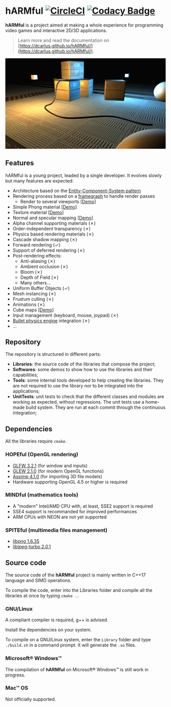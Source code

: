 # hARMful [![CircleCI](https://circleci.com/gh/dcarlus/hARMful.svg?style=svg)](https://circleci.com/gh/dcarlus/hARMful) [![Codacy Badge](https://api.codacy.com/project/badge/Grade/5690dc89003b44f6b12456ca512a793d)](https://www.codacy.com/app/dcarlus/hARMful?utm_source=github.com&amp;utm_medium=referral&amp;utm_content=dcarlus/hARMful&amp;utm_campaign=Badge_Grade)
**hARMful** is a project aimed at making a whole experience for programming video games and interactive 2D/3D applications.

> Learn more and read the documentation on [https://dcarlus.github.io/hARMful/](https://dcarlus.github.io/hARMful/).

![hARMful screenshot](./docs/images/hARMful.jpg)

## Features
hARMful is a young project, leaded by a single developer. It evolves slowly but many features are expected:
- Architecture based on the [Entity-Component-System pattern](https://en.wikipedia.org/wiki/Entity_component_system)
- Rendering process based on a [framegraph](https://www.ea.com/frostbite/news/framegraph-extensible-rendering-architecture-in-frostbite) to handle render passes
    - Render to several viewports [[Demo](https://www.youtube.com/watch?v=6DtnK6dwXX4)]
- Simple Phong material [[Demo](https://www.youtube.com/watch?v=12xEEnEk020)]
- Texture material [[Demo](https://www.youtube.com/watch?v=cw8zRw-JgJs)]
- Normal and specular mapping [[Demo](https://www.youtube.com/watch?v=lG_GHQbIHv0)]
- Alpha channel supporting materials (✗)
- Order-independent transparency (✗)
- Physics based rendering materials (✗)
- Cascade shadow mapping (✗)
- Forward rendering (✓)
- Support of deferred rendering (✗)
- Post-rendering effects:
    - Anti-aliasing (✗)
    - Ambient occlusion (✗)
    - Bloom (✗)
    - Depth of Field (✗)
    - Many others...
- Uniform Buffer Objects (✓)
- Mesh instancing (✗)
- Frustum culling (✗)
- Animations (✗)
- Cube maps [[Demo](https://www.youtube.com/watch?v=ySbokTOJKbk)]
- Input management (keyboard, mouse, joypad) (✗)
- [Bullet physics engine](https://github.com/bulletphysics/bullet3) integration (✗)
- ...

## Repository
The repository is structured in different parts:
-   **Libraries**: the source code of the libraries that compose the project;
-   **Softwares**: some demos to show how to use the libraries and their capabilities;
-   **Tools**: some internal tools developed to help creating the libraries. They are not required to use the library nor to be integrated into the applications;
-   **UnitTests**: unit tests to check that the different classes and modules are working as expected, without regressions. The unit tests use a home-made build system. They are run at each commit through the continuous integration;

## Dependencies
All the libraries require `cmake`.

### HOPEful (OpenGL rendering)
-   [GLFW 3.2.1](https://github.com/glfw/glfw) (for window and inputs)
-   [GLEW 2.1.0](https://github.com/nigels-com/glew) (for modern OpenGL functions)
-   [Assimp 4.1.0](https://github.com/assimp/assimp) (for importing 3D file models)
-   Hardware supporting OpenGL 4.5 or higher is required

### MINDful (mathematics tools)
-   A "modern" Intel/AMD CPU with, at least, SSE2 support is required
-   SSE4 support is recommanded for improved performances
-   ARM CPUs with NEON are not yet supported

### SPITEful (multimedia files management)
-   [libpng 1.6.35](https://github.com/glennrp/libpng)
-   [libjpeg-turbo 2.0.1](https://github.com/libjpeg-turbo/libjpeg-turbo)

## Source code
The source code of the **hARMful** project is mainly written in C++17 language and SIMD operations.

To compile the code, enter into the Libraries folder and compile all the libraries at once by typing `cmake .`.

### GNU/Linux
A compliant compiler is required, g++ is advised.

Install the dependencies on your system.

To compile on a GNU/Linux system, enter the `Library` folder and type `./build.sh` in a command prompt. It will generate the `.so` files.

### Microsoft® Windows™
The compilation of **hARMful** on Microsoft® Windows™ is still work in progress.

### Mac™ OS
Not officially supported.
